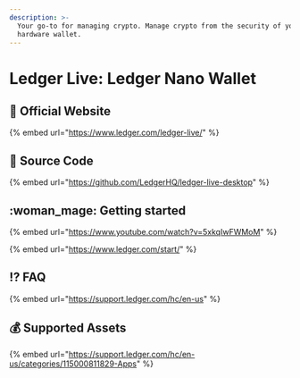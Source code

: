```yaml
---
description: >-
  Your go-to for managing crypto. Manage crypto from the security of your
  hardware wallet.
---
```


# Ledger Live: Ledger Nano Wallet

## :rocket: Official Website

{% embed url="https://www.ledger.com/ledger-live/" %}

## :bookmark_tabs: Source Code

{% embed url="https://github.com/LedgerHQ/ledger-live-desktop" %}

## :woman_mage: Getting started

{% embed url="https://www.youtube.com/watch?v=5xkqIwFWMoM" %}

{% embed url="https://www.ledger.com/start/" %}

## :interrobang: FAQ

{% embed url="https://support.ledger.com/hc/en-us" %}

## :moneybag: Supported Assets

{% embed url="https://support.ledger.com/hc/en-us/categories/115000811829-Apps" %}
